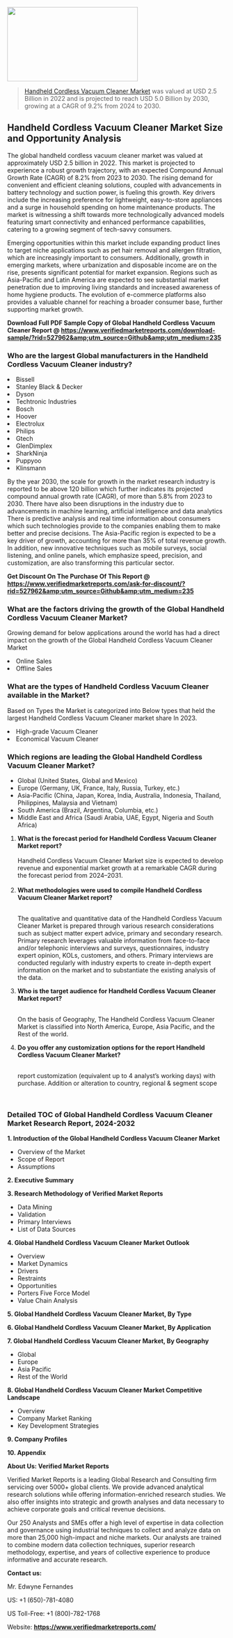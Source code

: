 <img src="https://ffe5etoiles.com/wp-content/uploads/2024/12/MST1-300x171.png" alt="" width="300" height="171" class="alignnone size-medium wp-image-20088" /><blockquote><p><p><a href="https://www.verifiedmarketreports.com/download-sample/?rid=527962&utm_source=Github&utm_medium=235" target="_blank">Handheld Cordless Vacuum Cleaner Market</a> was valued at USD 2.5 Billion in 2022 and is projected to reach USD 5.0 Billion by 2030, growing at a CAGR of 9.2% from 2024 to 2030.</p></blockquote><p><h2>Handheld Cordless Vacuum Cleaner Market Size and Opportunity Analysis</h2> <p>The global handheld cordless vacuum cleaner market was valued at approximately USD 2.5 billion in 2022. This market is projected to experience a robust growth trajectory, with an expected Compound Annual Growth Rate (CAGR) of 8.2% from 2023 to 2030. The rising demand for convenient and efficient cleaning solutions, coupled with advancements in battery technology and suction power, is fueling this growth. Key drivers include the increasing preference for lightweight, easy-to-store appliances and a surge in household spending on home maintenance products. The market is witnessing a shift towards more technologically advanced models featuring smart connectivity and enhanced performance capabilities, catering to a growing segment of tech-savvy consumers.</p> <p>Emerging opportunities within this market include expanding product lines to target niche applications such as pet hair removal and allergen filtration, which are increasingly important to consumers. Additionally, growth in emerging markets, where urbanization and disposable income are on the rise, presents significant potential for market expansion. Regions such as Asia-Pacific and Latin America are expected to see substantial market penetration due to improving living standards and increased awareness of home hygiene products. The evolution of e-commerce platforms also provides a valuable channel for reaching a broader consumer base, further supporting market growth.</p> </p><p class=""><strong>Download Full PDF Sample Copy of Global Handheld Cordless Vacuum Cleaner Report @ <a href="https://www.verifiedmarketreports.com/download-sample/?rid=527962&amp;utm_source=Github&amp;utm_medium=235" target="_blank">https://www.verifiedmarketreports.com/download-sample/?rid=527962&amp;utm_source=Github&amp;utm_medium=235</a></strong></p><h3 id="" class="">Who are the largest Global manufacturers in the Handheld Cordless Vacuum Cleaner industry?</h3><p><li>Bissell</li><li> Stanley Black & Decker</li><li> Dyson</li><li> Techtronic Industries</li><li> Bosch</li><li> Hoover</li><li> Electrolux</li><li> Philips</li><li> Gtech</li><li> GlenDimplex</li><li> SharkNinja</li><li> Puppyoo</li><li> Klinsmann</li></p><div class=""><div class="" dir="" data-message-author-role="" data-message-id="" data-message-model-slug=""><div class=""><div class=""><div class=""><div class="" dir="" data-message-author-role="" data-message-id="" data-message-model-slug=""><div class=""><div class=""><p>By the year 2030, the scale for growth in the market research industry is reported to be above 120 billion which further indicates its projected compound annual growth rate (CAGR), of more than 5.8% from 2023 to 2030. There have also been disruptions in the industry due to advancements in machine learning, artificial intelligence and data analytics There is predictive analysis and real time information about consumers which such technologies provide to the companies enabling them to make better and precise decisions. The Asia-Pacific region is expected to be a key driver of growth, accounting for more than 35% of total revenue growth. In addition, new innovative techniques such as mobile surveys, social listening, and online panels, which emphasize speed, precision, and customization, are also transforming this particular sector.</p><p><strong>Get Discount On The Purchase Of This Report @&nbsp; <a href="https://www.verifiedmarketreports.com/ask-for-discount/?rid=527962&amp;utm_source=Github&amp;utm_medium=235" target="_blank">https://www.verifiedmarketreports.com/ask-for-discount/?rid=527962&amp;utm_source=Github&amp;utm_medium=235</a></strong></p></div></div></div></div></div></div></div></div><h3 id="" class="">What are the factors driving the growth of the Global Handheld Cordless Vacuum Cleaner Market?</h3><p id="" class="">Growing demand for below applications around the world has had a direct impact on the growth of the Global Handheld Cordless Vacuum Cleaner Market</p><p id="" class=""><li>Online Sales</li><li> Offline Sales</li></p><h3 id="" class="">What are the types of Handheld Cordless Vacuum Cleaner available in the Market?</h3><p id="" class="">Based on Types the Market is categorized into Below types that held the largest Handheld Cordless Vacuum Cleaner market share In 2023.</p><p id="" class=""><li>High-grade Vacuum Cleaner</li><li> Economical Vacuum Cleaner</li></p><h3 id="" class="">Which regions are leading the Global Handheld Cordless Vacuum Cleaner Market?</h3><ul><li>Global (United States, Global and Mexico)</li><li>Europe (Germany, UK, France, Italy, Russia, Turkey, etc.)</li><li>Asia-Pacific (China, Japan, Korea, India, Australia, Indonesia, Thailand, Philippines, Malaysia and Vietnam)</li><li>South America (Brazil, Argentina, Columbia, etc.)</li><li>Middle East and Africa (Saudi Arabia, UAE, Egypt, Nigeria and South Africa)</li></ul><p><ol><li><strong>What is the forecast period for Handheld Cordless Vacuum Cleaner Market report?<br /></strong><br /><span data-sheets-root="1" data-sheets-value="{&quot;1&quot;:2,&quot;2&quot;:&quot;XXXX size is expected to develop revenue and exponential market growth at a remarkable CAGR during the forecast period from 2024&ndash;2030.&quot;}" data-sheets-userformat="{&quot;2&quot;:12674,&quot;4&quot;:{&quot;1&quot;:2,&quot;2&quot;:16776960},&quot;10&quot;:2,&quot;11&quot;:0,&quot;15&quot;:&quot;Arial&quot;,&quot;16&quot;:12}">Handheld Cordless Vacuum Cleaner Market size is expected to develop revenue and exponential market growth at a remarkable CAGR during the forecast period from 2024&ndash;2031.</span><br /><br /></li><li><strong>What methodologies were used to compile Handheld Cordless Vacuum Cleaner Market report?<br /><br /></strong><p>The qualitative and quantitative data of the&nbsp;Handheld Cordless Vacuum Cleaner Market is prepared through various research considerations such as subject matter expert advice, primary and secondary research. Primary research leverages valuable information from face-to-face and/or telephonic interviews and surveys, questionnaires, industry expert opinion, KOLs, customers, and others. Primary interviews are conducted regularly with industry experts to create in-depth expert information on the market and to substantiate the existing analysis of the data.&nbsp;</p></li><li><strong>Who is the target audience for Handheld Cordless Vacuum Cleaner Market report?<br /><br /></strong><p>On the basis of Geography, The&nbsp;Handheld Cordless Vacuum Cleaner Market is classified into North America, Europe, Asia Pacific, and the Rest of the world.</p></li><li><strong>Do you offer any customization options for the report Handheld Cordless Vacuum Cleaner Market?<br /><br /></strong><p>report customization (equivalent up to 4 analyst&rsquo;s working days) with purchase. Addition or alteration to country, regional &amp; segment scope</p><p>&nbsp;</p></li></ol></p><h3 id="" class="">Detailed TOC of Global Handheld Cordless Vacuum Cleaner Market Research Report, 2024-2032</h3><p id="" class=""><strong>1. Introduction of the Global Handheld Cordless Vacuum Cleaner Market</strong></p><ul><li>Overview of the Market</li><li>Scope of Report</li><li>Assumptions</li></ul><p id="" class=""><strong>2. Executive Summary</strong></p><p id="" class=""><strong>3. Research Methodology of&nbsp;Verified Market Reports</strong></p><ul><li>Data Mining</li><li>Validation</li><li>Primary Interviews</li><li>List of Data Sources</li></ul><p id="" class=""><strong>4. Global Handheld Cordless Vacuum Cleaner Market Outlook</strong></p><ul><li>Overview</li><li>Market Dynamics</li><li>Drivers</li><li>Restraints</li><li>Opportunities</li><li>Porters Five Force Model</li><li>Value Chain Analysis</li></ul><p id="" class=""><strong>5. Global Handheld Cordless Vacuum Cleaner Market, By&nbsp;Type</strong></p><p id="" class=""><strong>6. Global Handheld Cordless Vacuum Cleaner Market, By Application</strong></p><p id="" class=""><strong>7. Global Handheld Cordless Vacuum Cleaner Market, By Geography</strong></p><ul><li>Global</li><li>Europe</li><li>Asia Pacific</li><li>Rest of the World</li></ul><p id="" class=""><strong>8. Global Handheld Cordless Vacuum Cleaner Market Competitive Landscape</strong></p><ul><li>Overview</li><li>Company Market Ranking</li><li>Key Development Strategies</li></ul><p id="" class=""><strong>9. Company Profiles</strong></p><p id="" class=""><strong>10. Appendix</strong></p><p id="" class=""><strong>About Us: Verified Market Reports</strong></p><p id="" class="">Verified Market Reports is a leading Global Research and Consulting firm servicing over 5000+ global clients. We provide advanced analytical research solutions while offering information-enriched research studies. We also offer insights into strategic and growth analyses and data necessary to achieve corporate goals and critical revenue decisions.</p><p id="" class="">Our 250 Analysts and SMEs offer a high level of expertise in data collection and governance using industrial techniques to collect and analyze data on more than 25,000 high-impact and niche markets. Our analysts are trained to combine modern data collection techniques, superior research methodology, expertise, and years of collective experience to produce informative and accurate research.</p><p id="" class=""><strong>Contact us:</strong></p><p id="" class="">Mr. Edwyne Fernandes</p><p id="" class="">US: +1 (650)-781-4080</p><p id="" class="">US Toll-Free: +1 (800)-782-1768</p><p id="" class="">Website: <a target="" data-test-app-aware-link=""><strong>https://www.verifiedmarketreports.com/</strong></a></p>
